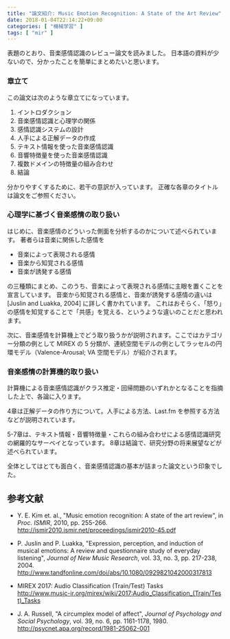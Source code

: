 ```yaml
---
title: "論文紹介: Music Emotion Recognition: A State of the Art Review"
date: 2018-01-04T22:14:22+09:00
categories: [ "機械学習" ]
tags: [ "mir" ]
---
```


表題のとおり、音楽感情認識のレビュー論文を読みました。
日本語の資料が少ないので、分かったことを簡単にまとめたいと思います。

### 章立て

この論文は次のような章立てになっています。

1. イントロダクション
2. 音楽感情認識と心理学の関係
3. 感情認識システムの設計
4. 人手による正解データの作成
5. テキスト情報を使った音楽感情認識
6. 音響特徴量を使った音楽感情認識
7. 複数ドメインの特徴量の組み合わせ
8. 結論

分かりやすくするために、若干の意訳が入っています。
正確な各章のタイトルは論文をご参照ください。

### 心理学に基づく音楽感情の取り扱い

はじめに、音楽感情のどういった側面を分析するのかについて述べられています。
著者らは音楽に関係した感情を

- 音楽によって表現される感情
- 音楽から知覚される感情
- 音楽が誘発する感情

の三種類にまとめ、このうち、音楽によって表現される感情に主眼を置くことを宣言しています。
音楽から知覚される感情と、音楽が誘発する感情の違いは \[Juslin and Luakka, 2004\] に詳しく書かれています。
これはおそらく、「怒り」の感情を知覚することで「共感」を覚える、というような違いのことだと思われます。

次に、音楽感情を計算機上でどう取り扱うかが説明されます。ここではカテゴリー分類の例として MIREX の 5 分類が、連続空間モデルの例としてラッセルの円環モデル（Valence-Arousal; VA 空間モデル）が紹介されます。

### 音楽感情の計算機的取り扱い

計算機による音楽感情認識がクラス推定・回帰問題のいずれかとなることを指摘した上で、各論に入ります。

4章は正解データの作り方について。人手による方法、Last.fm を参照する方法などが説明されています。

5-7章は、テキスト情報・音響特徴量・これらの組み合わせによる感情認識研究の網羅的なサーベイとなっています。
8章は結論で、研究分野の将来展望などが述べられています。

全体としてはとても面白く、音楽感情認識の基本が詰まった論文という印象でした。

## 参考文献
- Y. E. Kim et. al., "Music emotion recognition: A state of the art review", in _Proc. ISMIR_, 2010, pp. 255-266.<br />
  <span style="word-break: break-all;">
  http://ismir2010.ismir.net/proceedings/ismir2010-45.pdf
  </span>

- P. Juslin and P. Luakka, "Expression, perception, and induction of musical emotions: A review and questionnaire study of everyday listening", _Journal of New Music Research_, vol. 33, no. 3, pp. 217-238, 2004.<br />
  <span style="word-break: break-all;">
  http://www.tandfonline.com/doi/abs/10.1080/0929821042000317813
  </span>

- MIREX 2017: Audio Classification (Train/Test) Tasks<br />
  <span style="word-break: break-all;">
  http://www.music-ir.org/mirex/wiki/2017:Audio_Classification_(Train/Test)_Tasks
  </span>

- J. A. Russell, "A circumplex model of affect", _Journal of Psychology and Social Psychology_, vol. 39, no. 6, pp. 1161-1178, 1980.<br />
  <span style="word-break: break-all;">
  http://psycnet.apa.org/record/1981-25062-001
  </span>

